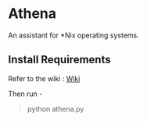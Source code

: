 # Athena
An assistant for *Nix operating systems.

## Install Requirements
Refer to the wiki : [Wiki](https://github.com/mananyadav/Athena/wiki "Google's Homepage")

Then run - 
> python athena.py 